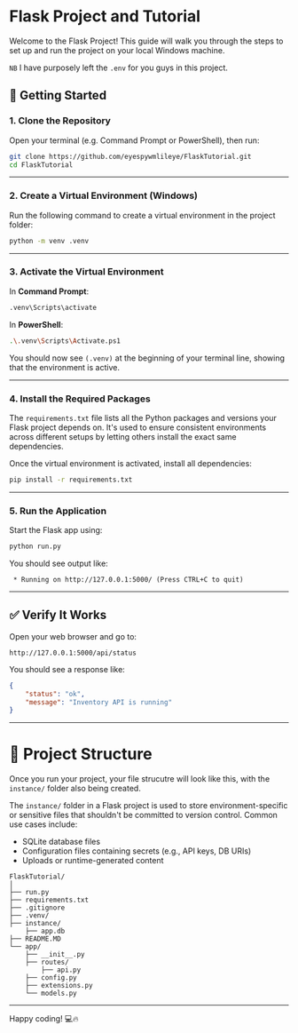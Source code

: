 
# Flask Project and Tutorial

Welcome to the Flask Project! This guide will walk you through the steps to set up and run the project on your local Windows machine.

`NB` I have purposely left the `.env` for you guys in this project. 

## 🚀 Getting Started

### 1. Clone the Repository

Open your terminal (e.g. Command Prompt or PowerShell), then run:

```bash
git clone https://github.com/eyespywmlileye/FlaskTutorial.git
cd FlaskTutorial
````
---

### 2. Create a Virtual Environment (Windows)

Run the following command to create a virtual environment in the project folder:

```bash
python -m venv .venv
```

---

### 3. Activate the Virtual Environment

In **Command Prompt**:

```bash
.venv\Scripts\activate
```

In **PowerShell**:

```bash
.\.venv\Scripts\Activate.ps1
```

You should now see `(.venv)` at the beginning of your terminal line, showing that the environment is active.

---

### 4. Install the Required Packages

The `requirements.txt` file lists all the Python packages and versions your Flask project depends on. It's used to ensure consistent environments across different setups by letting others install the exact same dependencies.

Once the virtual environment is activated, install all dependencies:

```bash
pip install -r requirements.txt
```

---

### 5. Run the Application

Start the Flask app using:

```bash
python run.py
```

You should see output like:

```
 * Running on http://127.0.0.1:5000/ (Press CTRL+C to quit)
```

---

## ✅ Verify It Works

Open your web browser and go to:

```
http://127.0.0.1:5000/api/status
```

You should see a response like:

```json
{
    "status": "ok", 
    "message": "Inventory API is running"
}
```

---

# 📂 Project Structure 

Once you run your project, your file strucutre will look like this, with the `instance/` folder also being created. 

The `instance/` folder in a Flask project is used to store environment-specific or sensitive files that shouldn't be committed to version control. Common use cases include:

* SQLite database files
* Configuration files containing secrets (e.g., API keys, DB URIs)
* Uploads or runtime-generated content

```
FlaskTutorial/
│
├── run.py
├── requirements.txt
├── .gitignore
├── .venv/
├── instance/
    ├── app.db
├── README.MD
└── app/
    ├── __init__.py
    ├── routes/ 
        ├── api.py
    ├── config.py
    ├── extensions.py
    └── models.py
```

---

Happy coding! 💻🔥
